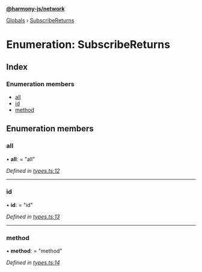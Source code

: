 **[@harmony-js/network](../README.md)**

[Globals](../README.md) › [SubscribeReturns](subscribereturns.md)

# Enumeration: SubscribeReturns

## Index

### Enumeration members

* [all](subscribereturns.md#all)
* [id](subscribereturns.md#id)
* [method](subscribereturns.md#method)

## Enumeration members

###  all

• **all**: = "all"

*Defined in [types.ts:12](https://github.com/FireStack-Lab/Harmony-sdk-core/blob/17ca408/packages/harmony-network/src/types.ts#L12)*

___

###  id

• **id**: = "id"

*Defined in [types.ts:13](https://github.com/FireStack-Lab/Harmony-sdk-core/blob/17ca408/packages/harmony-network/src/types.ts#L13)*

___

###  method

• **method**: = "method"

*Defined in [types.ts:14](https://github.com/FireStack-Lab/Harmony-sdk-core/blob/17ca408/packages/harmony-network/src/types.ts#L14)*